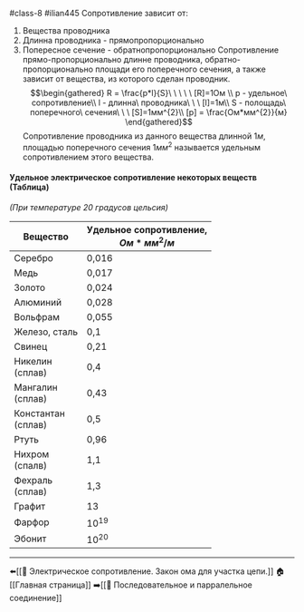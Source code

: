 #class-8 #ilian445
Сопротивление зависит от:
1. Вещества проводника
2. Длинна проводника - прямопропорционально
3. Попересное сечение - обратнопропорционально
Сопротивление прямо-пропорционально длинне проводника, обратно-пропорционально площади его поперечного сечения, а также зависит от вещества, из которого сделан проводник.
$$\begin{gathered}
R = \frac{p*l}{S}\ \ \ \ \ [R]=1Ом \\
p -  удельное\ сопротивление\\
l - длинна\ проводника\ \ \ [l]=1м\\
S - полощадь\ поперечного\ сечения\ \ \ [S]=1мм^{2}\\
[p] = \frac{Ом*мм^{2}}{м}
\end{gathered}$$
Сопротивление проводника из данного вещества длинной $1м$, площадью поперечного сечения $1мм^{2}$ называется удельным сопротивлением этого вещества.
#### Удельное электрическое сопротивление некоторых веществ (Таблица)
*(При температуре 20 градусов цельсия)*

| Вещество              | Удельное сопротивление,<br>$Ом*мм^{2}/м$ |
| --------------------- | ---------------------------------------- |
| Серебро               | 0,016                                    |
| Медь                  | 0,017                                    |
| Золото                | 0,024                                    |
| Алюминий              | 0,028                                    |
| Вольфрам              | 0,055                                    |
| Железо, сталь         | 0,1                                      |
| Свинец                | 0,21                                     |
| Никелин<br>(сплав)    | 0,4                                      |
| Мангалин<br>(сплав)   | 0,43                                     |
| Константан<br>(сплав) | 0,5                                      |
| Ртуть                 | 0,96                                     |
| Нихром<br>(спалв)     | 1,1                                      |
| Фехраль<br>(сплав)    | 1,3                                      |
| Графит                | 13                                       |
| Фарфор                | $10^{19}$                                |
| Эбонит                | $10^{20}$                                |

---
⬅️[[📒 Электрическое сопротивление. Закон ома для участка цепи.]]
🏠[[Главная страница]]
➡️[[📒 Последовательное и парралельное соединение]]